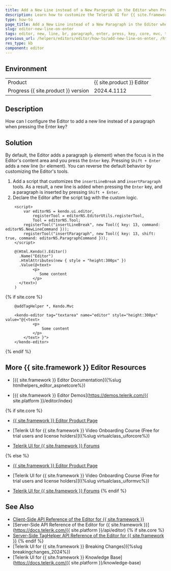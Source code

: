 ```yaml
---
title: Add a New Line instead of a New Paragraph in the Editor when Pressing Enter Key
description: Learn how to customize the Telerik UI for {{ site.framework }} Editor to add a new line when pressing the Enter key.
type: how-to
page_title: Add a New Line instead of a New Paragraph in the Editor when Pressing Enter Key
slug: editor-new-line-on-enter
tags: editor, new, line, br, paragraph, enter, press, key, core, mvc, telerik
previous_url: /helpers/editors/editor/how-to/add-new-line-on-enter, /html-helpers/editors/editor/how-to/add-new-line-on-enter
res_type: kb
component: editor
---
```


## Environment

<table>
 <tr>
  <td>Product</td>
  <td>{{ site.product }} Editor</td>
 </tr>
 <tr>
  <td>Progress {{ site.product }} version</td>
  <td>2024.4.1112</td>
 </tr>
</table>

## Description

How can I configure the Editor to add a new line instead of a paragraph when pressing the Enter key?

## Solution

By default, the Editor adds a paragraph (`p` element) when the focus is in the Editor's content area and you press the `Enter` key. Pressing `Shift + Enter` adds a new line (`br` element). You can reverse the default behavior by customizing the Editor's tools.   

1. Add a script that customizes the `insertLineBreak` and `insertParagraph` tools. As a result, a new line is added when pressing the `Enter` key, and a paragraph is inserted by pressing `Shift + Enter`.  
1. Declare the Editor after the script tag with the custom logic.

```Script
    <script>
        var editorNS = kendo.ui.editor,
            registerTool = editorNS.EditorUtils.registerTool,
            Tool = editorNS.Tool;
        registerTool("insertLineBreak", new Tool({ key: 13, command: editorNS.NewLineCommand }));
        registerTool("insertParagraph", new Tool({ key: 13, shift: true, command: editorNS.ParagraphCommand }));
    </script>
```
```HtmlHelper
    @(Html.Kendo().Editor()
      .Name("Editor")
      .HtmlAttributes(new { style = "height:300px" })
      .Value(@<text>
            <p>
               Some content
            </p>
      </text>)
    )
```
{% if site.core %}
```TagHelper
    @addTagHelper *, Kendo.Mvc

    <kendo-editor tag="textarea" name="editor" style="height:300px" value="@{<text>
            <p>
                Some content
            </p>
        </text> }">
    </kendo-editor>
```
{% endif %}


## More {{ site.framework }} Editor Resources

* [{{ site.framework }} Editor Documentation]({%slug htmlhelpers_editor_aspnetcore%})

* [{{ site.framework }} Editor Demos](https://demos.telerik.com/{{ site.platform }}/editor/index)

{% if site.core %}
* [{{ site.framework }} Editor Product Page](https://www.telerik.com/aspnet-core-ui/editor)

* [Telerik UI for {{ site.framework }} Video Onboarding Course (Free for trial users and license holders)]({%slug virtualclass_uiforcore%})

* [Telerik UI for {{ site.framework }} Forums](https://www.telerik.com/forums/aspnet-core-ui)

{% else %}
* [{{ site.framework }} Editor Product Page](https://www.telerik.com/aspnet-mvc/editor)

* [Telerik UI for {{ site.framework }} Video Onboarding Course (Free for trial users and license holders)]({%slug virtualclass_uiformvc%})

* [Telerik UI for {{ site.framework }} Forums](https://www.telerik.com/forums/aspnet-mvc)
{% endif %}

## See Also

* [Client-Side API Reference of the Editor for {{ site.framework }}](https://docs.telerik.com/kendo-ui/api/javascript/ui/editor)
* [Server-Side API Reference of the Editor for {{ site.framework }}](https://docs.telerik.com/{{ site.platform }}/api/editor)
{% if site.core %}
* [Server-Side TagHelper API Reference of the Editor for {{ site.framework }}](https://docs.telerik.com/aspnet-core/api/taghelpers/editor)
{% endif %}
* [Telerik UI for {{ site.framework }} Breaking Changes]({%slug breakingchanges_2024%})
* [Telerik UI for {{ site.framework }} Knowledge Base](https://docs.telerik.com/{{ site.platform }}/knowledge-base)